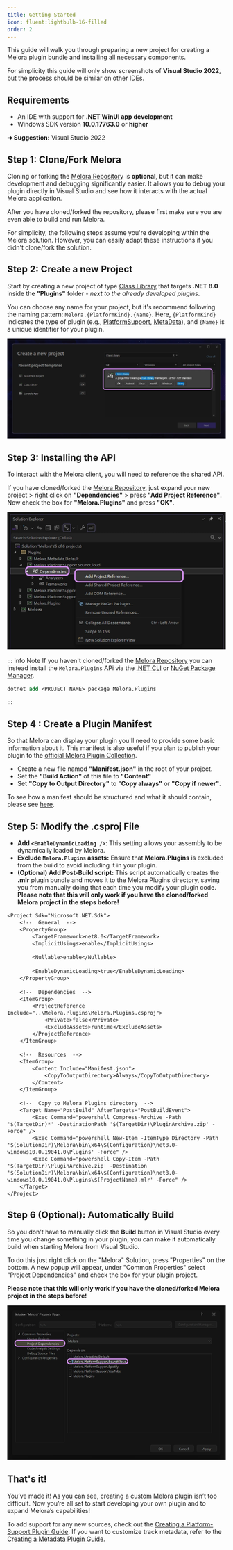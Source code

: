 ```yaml
---
title: Getting Started
icon: fluent:lightbulb-16-filled
order: 2
---
```


This guide will walk you through preparing a new project for creating a Melora plugin bundle and installing all necessary components.

For simplicity this guide will only show screenshots of **Visual Studio 2022**, but the process should be similar on other IDEs.

## Requirements
- An IDE with support for **.NET WinUI app development**
- Windows SDK version **10.0.17763.0** or **higher**

**➔ Suggestion:** Visual Studio 2022


## Step 1: Clone/Fork Melora
Cloning or forking the [Melora Repository](https://github.com/IcySnex/Melora) is **optional**, but it can make development and debugging significantly easier. It allows you to debug your plugin directly in Visual Studio and see how it interacts with the actual Melora application.

After you have cloned/forked the repository, please first make sure you are even able to build and run Melora.

For simplicity, the following steps assume you're developing within the Melora solution. However, you can easily adapt these instructions if you didn't clone/fork the solution.

## Step 2: Create a new Project
Start by creating a new project of type [Class Library](https://learn.microsoft.com/en-us/dotnet/core/tutorials/library-with-visual-studio?pivots=dotnet-8-0) that targets **.NET 8.0** inside the **"Plugins"** folder *- next to the already developed plugins*.

You can choose any name for your project, but it's recommend following the naming pattern: `Melora.{PlatformKind}.{Name}`. Here, `{PlatformKind}` indicates the type of plugin (e.g., [PlatformSupport](/Melora/guide/platform-support.html), [MetaData](/Melora/guide/metadata.html)), and `{Name}` is a unique identifier for your plugin.

![](/plugin-development/createnewproject.webp)

## Step 3: Installing the API
To interact with the Melora client, you will need to reference the shared API.

If you have cloned/forked the [Melora Repository](https://github.com/IcySnex/Melora), just expand your new project > right click on **"Dependencies"** > press **"Add Project Reference"**. Now check the box for **"Melora.Plugins"** and press **"OK"**.

![](/plugin-development/installapi.webp)

::: info Note
If you haven't cloned/forked the [Melora Repository](https://github.com/IcySnex/Melora) you can instead install the `Melora.Plugins` APi via the [.NET CLI](https://learn.microsoft.com/en-us/dotnet/core/tools/) or [NuGet Package Manager](https://www.nuget.org/).

```ps
dotnet add <PROJECT NAME> package Melora.Plugins
```
:::

## Step 4 : Create a Plugin Manifest
So that Melora can display your plugin you'll need to provide some basic information about it. This manifest is also useful if you plan to publish your plugin to the [official Melora Plugin Collection](/Melora/plugin-collection/).
- Create a new file named **"Manifest.json"** in the root of your project.
- Set the **"Build Action"** of this file to **"Content"**
- Set **"Copy to Output Directory"** to "**Copy always"** or **"Copy if newer"**.

To see how a manifest should be structured and what it should contain, please see [here](/Melora/plugin-development/manifest.html#structure).

## Step 5: Modify the .csproj File
- **Add `<EnableDynamicLoading />`**: This setting allows your assembly to be dynamically loaded by Melora.
- **Exclude `Melora.Plugins` assets:** Ensure that **Melora.Plugins** is excluded from the build to avoid including it in your plugin.
- **(Optional) Add Post-Build script:** This script automatically creates the **.mlr** plugin bundle and moves it to the Melora Plugins directory, saving you from manually doing that each time you modify your plugin code. **Please note that this will only work if you have the cloned/forked Melora project in the steps before!**
```xml{9,15-16,28-32}
<Project Sdk="Microsoft.NET.Sdk">
	<!--  General  -->
	<PropertyGroup>
		<TargetFramework>net8.0</TargetFramework>
		<ImplicitUsings>enable</ImplicitUsings>
		
		<Nullable>enable</Nullable>

		<EnableDynamicLoading>true</EnableDynamicLoading>
	</PropertyGroup>

	<!--  Dependencies  -->
	<ItemGroup>
		<ProjectReference Include="..\Melora.Plugins\Melora.Plugins.csproj">
			<Private>false</Private>
			<ExcludeAssets>runtime</ExcludeAssets>
		</ProjectReference>
	</ItemGroup>
    
    <!--  Resources  -->
    <ItemGroup>
    	<Content Include="Manifest.json">
    		<CopyToOutputDirectory>Always</CopyToOutputDirectory>
    	</Content>
    </ItemGroup>

	<!--  Copy to Melora Plugins directory  -->
	<Target Name="PostBuild" AfterTargets="PostBuildEvent">
		<Exec Command="powershell Compress-Archive -Path '$(TargetDir)*' -DestinationPath '$(TargetDir)\PluginArchive.zip' -Force" />
		<Exec Command="powershell New-Item -ItemType Directory -Path '$(SolutionDir)\Melora\bin\x64\$(Configuration)\net8.0-windows10.0.19041.0\Plugins' -Force" />
		<Exec Command="powershell Copy-Item -Path '$(TargetDir)\PluginArchive.zip' -Destination '$(SolutionDir)\Melora\bin\x64\$(Configuration)\net8.0-windows10.0.19041.0\Plugins\$(ProjectName).mlr' -Force" />
	</Target>
</Project>
```

## Step 6 (Optional): Automatically Build
So you don't have to manually click the **Build** button in Visual Studio every time you change something in your plugin, you can make it automatically build when starting Melora from Visual Studio.

To do this just right click on the "Melora" Solution, press "Properties" on the bottom. A new popup will appear, under "Common Properties" select "Project Dependencies" and check the box for your plugin project.

**Please note that this will only work if you have the cloned/forked Melora project in the steps before!**

![](/plugin-development/automaticallybuild.webp)

## That's it!
You’ve made it! As you can see, creating a custom Melora plugin isn’t too difficult. Now you’re all set to start developing your own plugin and to expand Melora’s capabilities!

To add support for any new sources, check out the [Creating a Platform-Support Plugin Guide](/Melora/plugin-development/platform-support). If you want to customize track metadata, refer to the [Creating a Metadata Plugin Guide](/Melora/plugin-development/platform-support).